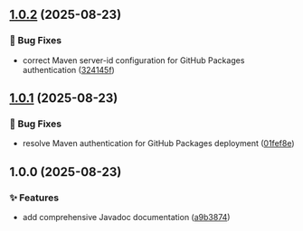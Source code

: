 ## [1.0.2](https://github.com/timveil/bloviate/compare/v1.0.1...v1.0.2) (2025-08-23)

### 🐛 Bug Fixes

* correct Maven server-id configuration for GitHub Packages authentication ([324145f](https://github.com/timveil/bloviate/commit/324145f6344095b40539b0a2874c1b5d0ad48410))

## [1.0.1](https://github.com/timveil/bloviate/compare/v1.0.0...v1.0.1) (2025-08-23)

### 🐛 Bug Fixes

* resolve Maven authentication for GitHub Packages deployment ([01fef8e](https://github.com/timveil/bloviate/commit/01fef8ed82139781796cae11be0102a1ffc0bb69))

## 1.0.0 (2025-08-23)

### ✨ Features

* add comprehensive Javadoc documentation ([a9b3874](https://github.com/timveil/bloviate/commit/a9b3874d2894c2a76aa90a2ba4b07d30b56e9e4b))
